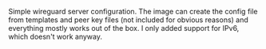 Simple wireguard server configuration.
The image can create the config file from templates and peer key files (not included for obvious reasons) and
everything mostly works out of the box.
I only added support for IPv6, which doesn't work anyway.